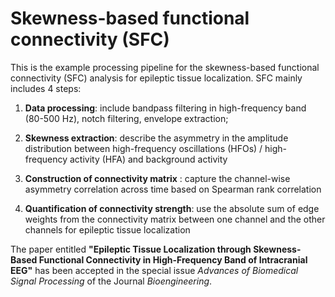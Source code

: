 # Skewness-based functional connectivity (SFC)
This is the example processing pipeline for the skewness-based functional connectivity (SFC) analysis for epileptic tissue localization. SFC mainly includes 4 steps:

1. **Data processing**: include bandpass filtering in high-frequency band (80-500 Hz), notch filtering, envelope extraction;

2. **Skewness extraction**: describe the asymmetry in the amplitude distribution between high-frequency oscillations (HFOs) / high-frequency activity (HFA) and background activity

3. **Construction of connectivity matrix** : capture the channel-wise asymmetry correlation across time based on Spearman rank correlation

4. **Quantification of connectivity strength**: use the absolute sum of edge weights from the connectivity matrix between one channel and the other channels for epileptic tissue localization

The paper entitled **"Epileptic Tissue Localization through Skewness-Based Functional Connectivity in High-Frequency Band of Intracranial EEG"** has been accepted in the special issue *Advances of Biomedical Signal Processing* of the Journal *Bioengineering*.